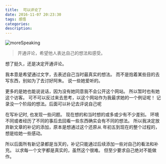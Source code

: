 ```yaml
---
title:  可以评论了 
date: 2016-11-07 20:23:30
tags: 感悟
categories:
description:
---
```


![moreSpeaking](/images/moreSpeaking.jpg)

> 开通评论，希望他人表达自己的想法和感受。

想了挺久，还是决定开通评论。
<!--more-->
我本意是希望通过文字，去表述自己当时最真实的想法。
而不是抱着某些目的去写东西，别如为了去讨好阿朱。
说一些她爱听的。

更多的是她也能说说话，因为没有她同意我不会公开这个网站。
所以暂时也有她这个访客。
可不可以反过来去思考，以这个网站作为我最求她的一个例证呢！
记录没一个阶段的想法。后面可以补记去评说自己呢

在写补记时, 也发现一些问题。
现在想的和当时想的或多或少有不少差别。
环境不同或者经历了不同的事后去回看一些东西确实会有不同的想法。
所以我决定放弃新文章的补记的添加，原本是想通过这个还原从
年初五到现在的整个过程的，想是给她一些感动。

所以后面所有新记录都是当天的，补记只能通过后续添加一些对自己的看法和补充。
以求每一个文字都是真实的，虽然这个很难。
但至少要求自己绝对不能做作。


